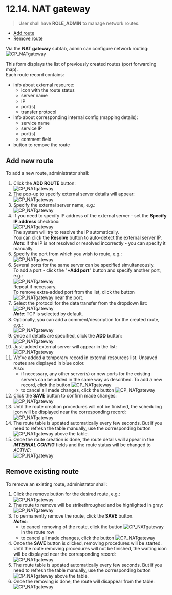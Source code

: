 # 12.14. NAT gateway

> User shall have **ROLE\_ADMIN** to manage network routes.

- [Add route](#add-new-route)
- [Remove route](#remove-existing-route)

Via the **NAT gateway** subtab, admin can configure network routing:  
    ![CP_NATgateway](attachments/NatGateway_17.png)

This form displays the list of previously created routes (port forwarding map).  
Each route record contains:

- info about external resource:
    - icon with the route status
    - server name
    - IP
    - port(s)
    - transfer protocol
- info about corresponding internal config (mapping details):
    - service name
    - service IP
    - port(s)
    - comment field
- button to remove the route

## Add new route

To add a new route, administrator shall:

1. Click the **ADD ROUTE** button:  
    ![CP_NATgateway](attachments/NatGateway_01.png)
2. The pop-up to specify external server details will appear:  
    ![CP_NATgateway](attachments/NatGateway_02.png)
3. Specify the external server name, e.g.:  
    ![CP_NATgateway](attachments/NatGateway_03.png)
4. If you need to specify IP address of the external server - set the **Specify IP address** checkbox:  
    ![CP_NATgateway](attachments/NatGateway_04.png)  
    The system will try to resolve the IP automatically.  
    You can click the **Resolve** button to auto-detect the external server IP.  
    **_Note_**: if the IP is not resolved or resolved incorrectly - you can specify it manually.
5. Specify the port from which you wish to route, e.g.:  
    ![CP_NATgateway](attachments/NatGateway_05.png)
6. Several ports for the same server can be specified simultaneously.  
    To add a port - click the "**+Add port**" button and specify another port, e.g.:  
    ![CP_NATgateway](attachments/NatGateway_06.png)  
    Repeat if necessary.  
    To remove extra-added port from the list, click the button ![CP_NATgateway](attachments/NatGateway_07.png) near the port.
7. Select the protocol for the data transfer from the dropdown list:  
    ![CP_NATgateway](attachments/NatGateway_23.png)  
    **_Note_**: TCP is selected by default.
8. Optionally, you can add a comment/description for the created route, e.g.:  
    ![CP_NATgateway](attachments/NatGateway_08.png)
9. Once all details are specified, click the **ADD** button:  
    ![CP_NATgateway](attachments/NatGateway_09.png)
10. Just-added external server will appear in the list:  
    ![CP_NATgateway](attachments/NatGateway_10.png)
11. We've added a temporary record in external resources list. Unsaved routes are displayed in blue color.  
    Also:  
    - if necessary, any other server(s) or new ports for the existing servers can be added in the same way as described. To add a new record, click the button ![CP_NATgateway](attachments/NatGateway_11.png)
    - to cancel all made changes, click the button ![CP_NATgateway](attachments/NatGateway_12.png)
11. Click the **SAVE** button to confirm made changes:  
    ![CP_NATgateway](attachments/NatGateway_13.png)
12. Until the route creation procedures will not be finished, the scheduling icon will be displayed near the corresponding record:  
    ![CP_NATgateway](attachments/NatGateway_14.png)
13. The route table is updated automatically every few seconds. But if you need to refresh the table manually, use the corresponding button ![CP_NATgateway](attachments/NatGateway_15.png) above the table.
14. Once the route creation is done, the route details will appear in the **_INTERNAL CONFIG_** fields and the route status will be changed to _ACTIVE_:  
    ![CP_NATgateway](attachments/NatGateway_16.png)

## Remove existing route

To remove an existing route, administrator shall:

1. Click the remove button for the desired route, e.g.:  
    ![CP_NATgateway](attachments/NatGateway_18.png)
2. The route to remove will be strikethroughed and be highlighted in gray:
    ![CP_NATgateway](attachments/NatGateway_19.png)
3. To permanently remove the route, click the **SAVE** button.  
    **_Notes_**:
    - to cancel removing of the route, click the button ![CP_NATgateway](attachments/NatGateway_20.png) in the route row
    - to cancel all made changes, click the button ![CP_NATgateway](attachments/NatGateway_12.png)
4. Once the **SAVE** button is clicked, removing procedures will be started.  
    Until the route removing procedures will not be finished, the waiting icon will be displayed near the corresponding record:  
    ![CP_NATgateway](attachments/NatGateway_21.png)
5. The route table is updated automatically every few seconds. But if you need to refresh the table manually, use the corresponding button ![CP_NATgateway](attachments/NatGateway_15.png) above the table.
6. Once the removing is done, the route will disappear from the table:  
    ![CP_NATgateway](attachments/NatGateway_22.png)
